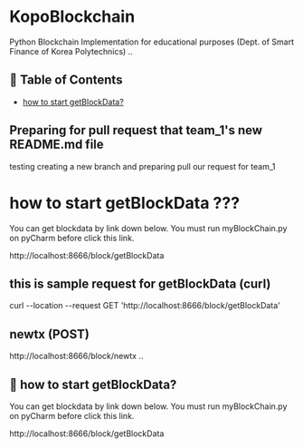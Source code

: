 # KopoBlockchain
Python Blockchain Implementation for educational purposes (Dept. of Smart Finance of Korea Polytechnics)
..

## 🚩 Table of Contents

- [how to start getBlockData?](#-how-to-start-getBlockData?)
## Preparing for pull request that team_1's new README.md file 
testing creating a new branch and preparing pull our request for team_1 


















# how to start getBlockData ???
You can get blockdata by link down below.
You must run myBlockChain.py on pyCharm before click this link.

http://localhost:8666/block/getBlockData

## this is sample request for getBlockData (curl)
curl --location --request GET 'http://localhost:8666/block/getBlockData'

## newtx (POST)
http://localhost:8666/block/newtx
..




## 🤖 how to start getBlockData?

You can get blockdata by link down below.
You must run myBlockChain.py on pyCharm before click this link.

http://localhost:8666/block/getBlockData
